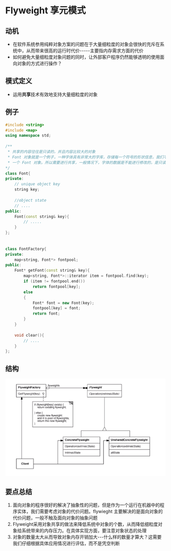# Flyweight 享元模式

## 动机

* 在软件系统参用纯粹对象方案的问题在于大量细粒度的对象会很快的充斥在系统中，从而带来很高的运行时代价-----主要指内存需求方面的代价
* 如何避免大量细粒度对象问题的同时，让外部客户程序仍然能够透明的使用面向对象的方式进行操作？

## 模式定义

* 运用**共享**技术有效地支持大量细粒度的对象

## 例子

```c++
#include <string>
#include <map>
using namespace std;

/**
 * 共享的内容往往是只读的，并且内容比较大的对象
 * Font 对象就是一个例子，一种字体具有非常大的字库，存储每一个符号的形状信息，我们不可能为每一个字使用
 * 一个 Font 对象。所以需要进行共享，一般情况下，字体的数据是不能进行修改的，是只读的数据
*/
class Font{
private:
	// unique object key
	string key;

	//object state
	// ....
public:
	Font(const string& key){
		// .....
	}
};


class FontFactory{
private:
	map<string, Font*> fontpool;
public:
	Font* getFont(const string& key){
		map<string, Font*>::iterator item = fontpool.find(key);
		if (item != fontpool.end())
			return fontpool[key];
		else
		{
			Font* font = new Font(key);
			fontpool[key] = font;
			return font;
		}
	}

	void clear(){
		// ....
	}
};
```

## 结构

![](./img/flyweight1.png)

## 要点总结

1. 面向对象的程序很好的解决了抽象性的问题，但是作为一个运行在机器中的程序实体，我们需要考虑对象的代价问题。flywieght 主要解决的是面向对象的代价问题，一般不触及面向对象的抽象问题
2. Flyweight采用对象共享的做法来降低系统中对象的个数，从而降低细粒度对象给系统带来的内存压力。在具体实现方面，要注意对象状态的处理
3. 对象的数量太大从而导致对象内存开销加大---什么样的数量才算大？这需要我们仔细根据具体应用情况进行评估，而不是凭空判断